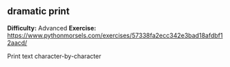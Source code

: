 ## dramatic print
**Difficulty:** Advanced
**Exercise:** https://www.pythonmorsels.com/exercises/57338fa2ecc342e3bad18afdbf12aacd/

Print text character-by-character
    